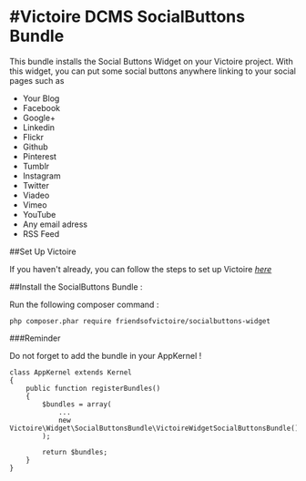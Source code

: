 #Victoire DCMS SocialButtons Bundle
============

This bundle installs the Social Buttons Widget on your Victoire project.
With this widget, you can put some social buttons anywhere linking to your social pages such as

* Your Blog
* Facebook
* Google+
* Linkedin
* Flickr
* Github
* Pinterest
* Tumblr
* Instagram
* Twitter
* Viadeo
* Vimeo
* YouTube
* Any email adress
* RSS Feed

##Set Up Victoire

If you haven't already, you can follow the steps to set up Victoire *[here](https://github.com/Victoire/victoire/blob/master/setup.md)*

##Install the SocialButtons Bundle :

Run the following composer command :

    php composer.phar require friendsofvictoire/socialbuttons-widget

###Reminder

Do not forget to add the bundle in your AppKernel !

    class AppKernel extends Kernel
    {
        public function registerBundles()
        {
            $bundles = array(
                ...
                new Victoire\Widget\SocialButtonsBundle\VictoireWidgetSocialButtonsBundle(),
            );

            return $bundles;
        }
    }
